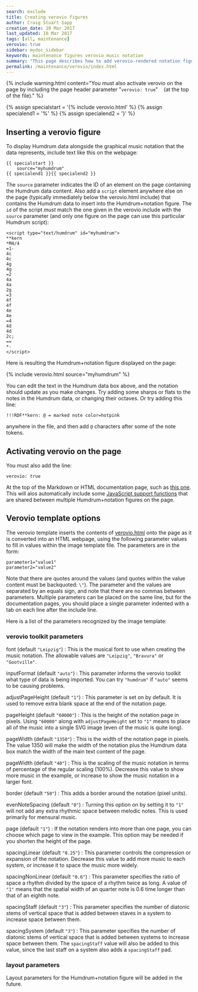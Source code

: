 ```yaml
---
search: exclude
title: Creating verovio figures
author: Craig Stuart Sapp
creation_date: 10 Mar 2017
last_updated: 10 Mar 2017
tags: [all, maintenance]
verovio: true
sidebar: mydoc_sidebar
keywords: maintenance figures verovio music notation
summary: "This page describes how to add verovio-rendered notation figures to documentation pages that have editable Humdrum data alongside the notation."
permalink: /maintenance/verovio/index.html
---
```


{% include warning.html
	content="You must also activate verovio on the page by including the page header parameter \"`verovio: true`\" &nbsp;&nbsp; (at the top of the file)."
%}


{% assign specialstart = '{% include verovio.html' %}
{% assign specialend1 = '%' %}
{% assign specialend2 = '}' %}

## Inserting a verovio figure ##

To display Humdrum data alongside the graphical music notation 
that the data represents, include text like this on the webpage:

```liquid
{{ specialstart }}
	source="myhumdrum"
{{ specialend1 }}{{ specialend2 }}
```

The `source` parameter indicates the ID of an element on the page
containing the Humdrum data content.  Also add a `script` element
anywhere else on the page (typically immediately below the verovio.html
include) that contains the Humdrum data to insert into the
Humdrum+notation figure.  The `id` of the script *must* match the one
given in the verovio include with the `source` parameter (and only
one figure on the page can use this particular Humdrum script):

```humdrum
<script type="text/humdrum" id="myhumdrum">
**kern
*M4/4
=1-
4c
4c
4g
4g
=2
4a
4a
2g
=3
4f
4f
4e
4e
=4
4d
4d
2c;
==
*-
</script>
```

Here is resulting the Humdrum+notation figure displayed on the page:

{% include verovio.html
	source="myhumdrum"
%}
<script type="text/humdrum" id="myhumdrum">
**kern
*M4/4
=1-
4c
4c
4g
4g
=2
4a
4a
2g
=3
4f
4f
4e
4e
=4
4d
4d
2c;
==
*-
</script>

You can edit the text in the Humdrum data box above, and the notation should
update as you make changes.  Try adding some sharps or flats to the notes
in the Humdrum data, or changing their octaves. Or try adding this line:
```
!!!RDF**kern: @ = marked note color=hotpink
```
anywhere in the file, and then add `@` characters after some of the note tokens.

## Activating verovio on the page ##

You must also add the line:

```liquid
verovio: true
```

At the top of the Markdown or HTML documentation page, such as [this
one](https://raw.githubusercontent.com/humdrum-tools/vhv-documentation/gh-pages/maintenance/verovio/index.md).  This 
will alos automatically include some [JavaScript support
functions](https://github.com/humdrum-tools/vhv-documentation/blob/gh-pages/_includes/verovio_support_functions.html)
that are shared between multiple Humdrum+notation figures on the page.

## Verovio template options ##

The verovio template inserts the contents of
[verovio.html](https://github.com/humdrum-tools/vhv-documentation/blob/gh-pages/_includes/verovio.html)
onto the page as it is converted into an HTML webpage, using the
following parameter values to fill in values within the image
template file.  The parameters are in the form:

```liquid
parameter1="value1"
parameter2="value2"
```

Note that there are quotes around the values (and quotes within the value
content must be backquoted: `\"`).  The parameter and the values are separated by
an equals sign, and note that there are no commas between parameters.  Multiple
parameters can be placed on the same line, but for the documentation pages, you
should place a single parameter indented with a tab on each line after the
include line.


Here is a list of the parameters recognized by the image template:

### verovio toolkit parameters ###

font (default `"Leipzig"`)
: This is the musical font to use when creating the music notation.  The
allowable values are `"Leipzig"`, `"Bravura"` or `"Gootville"`.

inputFormat (default `"auto"`)
: This parameter informs the verovio toolkit what type of data is 
being imported.  You can try `"humdrum"` if `"auto"` seems to be causing 
problems.

adjustPageHeight (default `"1"`)
: This parameter is set on by default.  It is used to remove extra blank
space at the end of the notation page.

pageHeight (default `"60000"`)
: This is the height of the notation page in pixels.  Using `"60000"` along
with `adjustPageHeight` set to `"1"` means to place all of the music into
a single SVG image (even of the music is quite long).

pageWidth (default `"1350"`)
: This is the width of the notation page in pixels.  The value 1350 will
make the width of the notation plus the Humdrum data box match the width
of the main text content of the page.

pageWidth (default `"40"`)
: This is the scaling of the music notation in terms of percentage of the
regular scaling (100%). Decrease this value to show more music in the example,
or increase to show the music notation in a larger font.

border (default `"50"`)
: This adds a border around the notation (pixel units).

evenNoteSpacing (default `"0"`)
: Turning this option on by setting it to `"1"` will not add any extra
rhythmic space between melodic notes.  This is used primarily for mensural
music.

page (default `"1"`)
: If the notation renders into more than one page, you can choose which
page to view in the example.  This option may be needed if you shorten
the height of the page.

spacingLinear (default `"0.25"`)
: This parameter controls the compression or expansion of the notation.  Decrease
this value to add more music to each system, or increase it to space the music
more widely.

spacingNonLinear (default `"0.6"`)
: This parameter specifies the ratio of space a rhythm divided by the space
of a rhythm twice as long.  A value of `"1"` means that the spatial width of
an quarter note is 0.6 time longer than that of an eighth note.

spacingStaff (default `"3"`)
: This parameter specifies the number of diatonic stems of vertical space
that is added between staves in a system to increase space between them.

spacingSystem (default `"3"`)
: This parameter specifies the number of diatonic stems of vertical space
that is added between systems to increase space between them. The `spacingStaff`
value will also be added to this value, since the last staff on a system also
adds a `spacingStaff` pad.

### layout parameters ###

Layout parameters for the Humdrum+notation figure will be added in the future.


